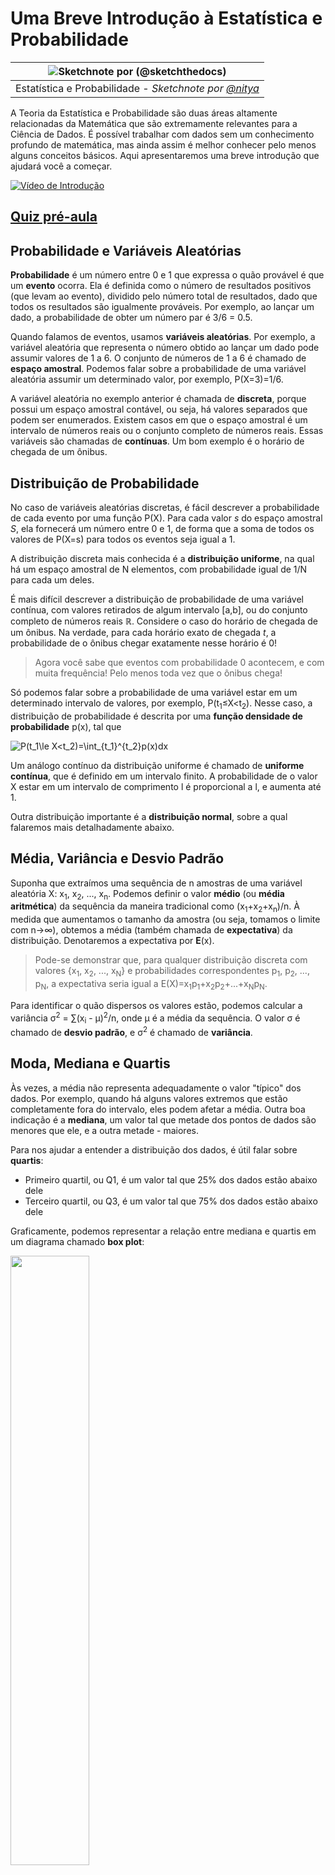 <!--
CO_OP_TRANSLATOR_METADATA:
{
  "original_hash": "1cf49f029ba1f25a54f0d5bc2fa575fc",
  "translation_date": "2025-09-06T08:35:23+00:00",
  "source_file": "1-Introduction/04-stats-and-probability/README.md",
  "language_code": "br"
}
-->
# Uma Breve Introdução à Estatística e Probabilidade

|![ Sketchnote por [(@sketchthedocs)](https://sketchthedocs.dev) ](../../sketchnotes/04-Statistics-Probability.png)|
|:---:|
| Estatística e Probabilidade - _Sketchnote por [@nitya](https://twitter.com/nitya)_ |

A Teoria da Estatística e Probabilidade são duas áreas altamente relacionadas da Matemática que são extremamente relevantes para a Ciência de Dados. É possível trabalhar com dados sem um conhecimento profundo de matemática, mas ainda assim é melhor conhecer pelo menos alguns conceitos básicos. Aqui apresentaremos uma breve introdução que ajudará você a começar.

[![Vídeo de Introdução](../../../../1-Introduction/04-stats-and-probability/images/video-prob-and-stats.png)](https://youtu.be/Z5Zy85g4Yjw)

## [Quiz pré-aula](https://ff-quizzes.netlify.app/en/ds/quiz/6)

## Probabilidade e Variáveis Aleatórias

**Probabilidade** é um número entre 0 e 1 que expressa o quão provável é que um **evento** ocorra. Ela é definida como o número de resultados positivos (que levam ao evento), dividido pelo número total de resultados, dado que todos os resultados são igualmente prováveis. Por exemplo, ao lançar um dado, a probabilidade de obter um número par é 3/6 = 0.5.

Quando falamos de eventos, usamos **variáveis aleatórias**. Por exemplo, a variável aleatória que representa o número obtido ao lançar um dado pode assumir valores de 1 a 6. O conjunto de números de 1 a 6 é chamado de **espaço amostral**. Podemos falar sobre a probabilidade de uma variável aleatória assumir um determinado valor, por exemplo, P(X=3)=1/6.

A variável aleatória no exemplo anterior é chamada de **discreta**, porque possui um espaço amostral contável, ou seja, há valores separados que podem ser enumerados. Existem casos em que o espaço amostral é um intervalo de números reais ou o conjunto completo de números reais. Essas variáveis são chamadas de **contínuas**. Um bom exemplo é o horário de chegada de um ônibus.

## Distribuição de Probabilidade

No caso de variáveis aleatórias discretas, é fácil descrever a probabilidade de cada evento por uma função P(X). Para cada valor *s* do espaço amostral *S*, ela fornecerá um número entre 0 e 1, de forma que a soma de todos os valores de P(X=s) para todos os eventos seja igual a 1.

A distribuição discreta mais conhecida é a **distribuição uniforme**, na qual há um espaço amostral de N elementos, com probabilidade igual de 1/N para cada um deles.

É mais difícil descrever a distribuição de probabilidade de uma variável contínua, com valores retirados de algum intervalo [a,b], ou do conjunto completo de números reais ℝ. Considere o caso do horário de chegada de um ônibus. Na verdade, para cada horário exato de chegada *t*, a probabilidade de o ônibus chegar exatamente nesse horário é 0!

> Agora você sabe que eventos com probabilidade 0 acontecem, e com muita frequência! Pelo menos toda vez que o ônibus chega!

Só podemos falar sobre a probabilidade de uma variável estar em um determinado intervalo de valores, por exemplo, P(t<sub>1</sub>≤X<t<sub>2</sub>). Nesse caso, a distribuição de probabilidade é descrita por uma **função densidade de probabilidade** p(x), tal que

![P(t_1\le X<t_2)=\int_{t_1}^{t_2}p(x)dx](../../../../1-Introduction/04-stats-and-probability/images/probability-density.png)

Um análogo contínuo da distribuição uniforme é chamado de **uniforme contínua**, que é definido em um intervalo finito. A probabilidade de o valor X estar em um intervalo de comprimento l é proporcional a l, e aumenta até 1.

Outra distribuição importante é a **distribuição normal**, sobre a qual falaremos mais detalhadamente abaixo.

## Média, Variância e Desvio Padrão

Suponha que extraímos uma sequência de n amostras de uma variável aleatória X: x<sub>1</sub>, x<sub>2</sub>, ..., x<sub>n</sub>. Podemos definir o valor **médio** (ou **média aritmética**) da sequência da maneira tradicional como (x<sub>1</sub>+x<sub>2</sub>+x<sub>n</sub>)/n. À medida que aumentamos o tamanho da amostra (ou seja, tomamos o limite com n→∞), obtemos a média (também chamada de **expectativa**) da distribuição. Denotaremos a expectativa por **E**(x).

> Pode-se demonstrar que, para qualquer distribuição discreta com valores {x<sub>1</sub>, x<sub>2</sub>, ..., x<sub>N</sub>} e probabilidades correspondentes p<sub>1</sub>, p<sub>2</sub>, ..., p<sub>N</sub>, a expectativa seria igual a E(X)=x<sub>1</sub>p<sub>1</sub>+x<sub>2</sub>p<sub>2</sub>+...+x<sub>N</sub>p<sub>N</sub>.

Para identificar o quão dispersos os valores estão, podemos calcular a variância σ<sup>2</sup> = ∑(x<sub>i</sub> - μ)<sup>2</sup>/n, onde μ é a média da sequência. O valor σ é chamado de **desvio padrão**, e σ<sup>2</sup> é chamado de **variância**.

## Moda, Mediana e Quartis

Às vezes, a média não representa adequadamente o valor "típico" dos dados. Por exemplo, quando há alguns valores extremos que estão completamente fora do intervalo, eles podem afetar a média. Outra boa indicação é a **mediana**, um valor tal que metade dos pontos de dados são menores que ele, e a outra metade - maiores.

Para nos ajudar a entender a distribuição dos dados, é útil falar sobre **quartis**:

* Primeiro quartil, ou Q1, é um valor tal que 25% dos dados estão abaixo dele
* Terceiro quartil, ou Q3, é um valor tal que 75% dos dados estão abaixo dele

Graficamente, podemos representar a relação entre mediana e quartis em um diagrama chamado **box plot**:

<img src="images/boxplot_explanation.png" width="50%"/>

Aqui também calculamos o **intervalo interquartil** IQR=Q3-Q1, e os chamados **outliers** - valores que estão fora dos limites [Q1-1.5*IQR,Q3+1.5*IQR].

Para uma distribuição finita que contém um pequeno número de valores possíveis, um bom valor "típico" é aquele que aparece com mais frequência, chamado de **moda**. Ele é frequentemente aplicado a dados categóricos, como cores. Considere uma situação em que temos dois grupos de pessoas - algumas que preferem fortemente vermelho, e outras que preferem azul. Se codificarmos as cores por números, o valor médio para uma cor favorita estaria em algum lugar no espectro laranja-verde, o que não indica a preferência real de nenhum dos grupos. No entanto, a moda seria uma das cores ou ambas, se o número de pessoas votando por elas for igual (nesse caso, chamamos a amostra de **multimodal**).

## Dados do Mundo Real

Quando analisamos dados do mundo real, eles frequentemente não são variáveis aleatórias propriamente ditas, no sentido de que não realizamos experimentos com resultados desconhecidos. Por exemplo, considere um time de jogadores de beisebol e seus dados corporais, como altura, peso e idade. Esses números não são exatamente aleatórios, mas ainda podemos aplicar os mesmos conceitos matemáticos. Por exemplo, uma sequência de pesos de pessoas pode ser considerada como uma sequência de valores retirados de alguma variável aleatória. Abaixo está a sequência de pesos de jogadores reais de beisebol da [Major League Baseball](http://mlb.mlb.com/index.jsp), retirada deste [conjunto de dados](http://wiki.stat.ucla.edu/socr/index.php/SOCR_Data_MLB_HeightsWeights) (para sua conveniência, apenas os primeiros 20 valores são mostrados):

```
[180.0, 215.0, 210.0, 210.0, 188.0, 176.0, 209.0, 200.0, 231.0, 180.0, 188.0, 180.0, 185.0, 160.0, 180.0, 185.0, 197.0, 189.0, 185.0, 219.0]
```

> **Nota**: Para ver o exemplo de trabalho com este conjunto de dados, dê uma olhada no [notebook complementar](../../../../1-Introduction/04-stats-and-probability/notebook.ipynb). Há também vários desafios ao longo desta lição, e você pode completá-los adicionando algum código a esse notebook. Se você não tem certeza de como operar com dados, não se preocupe - voltaremos a trabalhar com dados usando Python mais tarde. Se você não sabe como executar código em Jupyter Notebook, confira [este artigo](https://soshnikov.com/education/how-to-execute-notebooks-from-github/).

Aqui está o box plot mostrando média, mediana e quartis para nossos dados:

![Box Plot de Peso](../../../../1-Introduction/04-stats-and-probability/images/weight-boxplot.png)

Como nossos dados contêm informações sobre diferentes **funções** dos jogadores, também podemos fazer o box plot por função - isso nos permitirá ter uma ideia de como os valores dos parâmetros diferem entre as funções. Desta vez, consideraremos a altura:

![Box plot por função](../../../../1-Introduction/04-stats-and-probability/images/boxplot_byrole.png)

Este diagrama sugere que, em média, a altura dos jogadores de primeira base é maior que a altura dos jogadores de segunda base. Mais tarde nesta lição, aprenderemos como podemos testar essa hipótese de forma mais formal e como demonstrar que nossos dados são estatisticamente significativos para mostrar isso.

> Ao trabalhar com dados do mundo real, assumimos que todos os pontos de dados são amostras retiradas de alguma distribuição de probabilidade. Essa suposição nos permite aplicar técnicas de aprendizado de máquina e construir modelos preditivos funcionais.

Para ver qual é a distribuição de nossos dados, podemos plotar um gráfico chamado **histograma**. O eixo X conteria um número de diferentes intervalos de peso (os chamados **bins**), e o eixo vertical mostraria o número de vezes que nossa amostra de variável aleatória esteve dentro de um determinado intervalo.

![Histograma de dados do mundo real](../../../../1-Introduction/04-stats-and-probability/images/weight-histogram.png)

A partir deste histograma, você pode ver que todos os valores estão centrados em torno de um certo peso médio, e quanto mais nos afastamos desse peso, menos pesos desse valor são encontrados. Ou seja, é muito improvável que o peso de um jogador de beisebol seja muito diferente do peso médio. A variância dos pesos mostra a extensão em que os pesos provavelmente diferem da média.

> Se pegarmos pesos de outras pessoas, não da liga de beisebol, a distribuição provavelmente será diferente. No entanto, o formato da distribuição será o mesmo, mas a média e a variância mudariam. Assim, se treinarmos nosso modelo com jogadores de beisebol, é provável que ele produza resultados errados quando aplicado a estudantes de uma universidade, porque a distribuição subjacente é diferente.

## Distribuição Normal

A distribuição de pesos que vimos acima é muito típica, e muitas medições do mundo real seguem o mesmo tipo de distribuição, mas com diferentes médias e variâncias. Essa distribuição é chamada de **distribuição normal**, e ela desempenha um papel muito importante na estatística.

Usar a distribuição normal é uma maneira correta de gerar pesos aleatórios de potenciais jogadores de beisebol. Uma vez que conhecemos o peso médio `mean` e o desvio padrão `std`, podemos gerar 1000 amostras de peso da seguinte forma:
```python
samples = np.random.normal(mean,std,1000)
``` 

Se plotarmos o histograma das amostras geradas, veremos uma imagem muito semelhante à mostrada acima. E se aumentarmos o número de amostras e o número de bins, podemos gerar uma imagem de uma distribuição normal mais próxima do ideal:

![Distribuição Normal com média=0 e desvio padrão=1](../../../../1-Introduction/04-stats-and-probability/images/normal-histogram.png)

*Distribuição Normal com média=0 e desvio padrão=1*

## Intervalos de Confiança

Quando falamos sobre os pesos dos jogadores de beisebol, assumimos que existe uma **variável aleatória W** que corresponde à distribuição de probabilidade ideal dos pesos de todos os jogadores de beisebol (o chamado **população**). Nossa sequência de pesos corresponde a um subconjunto de todos os jogadores de beisebol que chamamos de **amostra**. Uma pergunta interessante é: podemos conhecer os parâmetros da distribuição de W, ou seja, a média e a variância da população?

A resposta mais simples seria calcular a média e a variância de nossa amostra. No entanto, pode acontecer que nossa amostra aleatória não represente com precisão a população completa. Assim, faz sentido falar sobre **intervalo de confiança**.

> **Intervalo de confiança** é a estimativa da verdadeira média da população dada nossa amostra, que é precisa com uma certa probabilidade (ou **nível de confiança**).

Suponha que temos uma amostra X

1</sub>, ..., X<sub>n</sub> da nossa distribuição. Cada vez que extraímos uma amostra da nossa distribuição, acabamos com um valor médio diferente μ. Assim, μ pode ser considerado uma variável aleatória. Um **intervalo de confiança** com confiança p é um par de valores (L<sub>p</sub>,R<sub>p</sub>), tal que **P**(L<sub>p</sub>≤μ≤R<sub>p</sub>) = p, ou seja, a probabilidade de o valor médio medido estar dentro do intervalo é igual a p.

Vai além da nossa breve introdução discutir em detalhes como esses intervalos de confiança são calculados. Mais detalhes podem ser encontrados [na Wikipedia](https://en.wikipedia.org/wiki/Confidence_interval). Em resumo, definimos a distribuição da média amostral calculada em relação à média verdadeira da população, que é chamada de **distribuição t de Student**.

> **Fato interessante**: A distribuição t de Student foi nomeada em homenagem ao matemático William Sealy Gosset, que publicou seu artigo sob o pseudônimo "Student". Ele trabalhava na cervejaria Guinness e, segundo uma das versões, seu empregador não queria que o público soubesse que eles estavam usando testes estatísticos para determinar a qualidade das matérias-primas.

Se quisermos estimar a média μ da nossa população com confiança p, precisamos pegar o *(1-p)/2-ésimo percentil* de uma distribuição t de Student A, que pode ser obtido em tabelas ou calculado usando algumas funções integradas de softwares estatísticos (por exemplo, Python, R, etc.). Então, o intervalo para μ seria dado por X±A*D/√n, onde X é a média obtida da amostra e D é o desvio padrão.

> **Nota**: Também omitimos a discussão de um conceito importante chamado [graus de liberdade](https://en.wikipedia.org/wiki/Degrees_of_freedom_(statistics)), que é relevante em relação à distribuição t de Student. Você pode consultar livros mais completos sobre estatística para entender esse conceito mais profundamente.

Um exemplo de cálculo de intervalo de confiança para pesos e alturas é dado nos [notebooks complementares](../../../../1-Introduction/04-stats-and-probability/notebook.ipynb).

| p | Média do peso |
|-----|-------------|
| 0.85 | 201.73±0.94 |
| 0.90 | 201.73±1.08 |
| 0.95 | 201.73±1.28 |

Observe que quanto maior a probabilidade de confiança, mais amplo é o intervalo de confiança.

## Teste de Hipóteses

No nosso conjunto de dados de jogadores de beisebol, existem diferentes funções de jogadores, que podem ser resumidas abaixo (veja o [notebook complementar](../../../../1-Introduction/04-stats-and-probability/notebook.ipynb) para ver como esta tabela pode ser calculada):

| Função | Altura | Peso | Quantidade |
|--------|--------|------|------------|
| Catcher | 72.723684 | 204.328947 | 76 |
| Designated_Hitter | 74.222222 | 220.888889 | 18 |
| First_Baseman | 74.000000 | 213.109091 | 55 |
| Outfielder | 73.010309 | 199.113402 | 194 |
| Relief_Pitcher | 74.374603 | 203.517460 | 315 |
| Second_Baseman | 71.362069 | 184.344828 | 58 |
| Shortstop | 71.903846 | 182.923077 | 52 |
| Starting_Pitcher | 74.719457 | 205.163636 | 221 |
| Third_Baseman | 73.044444 | 200.955556 | 45 |

Podemos notar que a média das alturas dos jogadores de primeira base é maior do que a dos jogadores de segunda base. Assim, podemos ser tentados a concluir que **jogadores de primeira base são mais altos do que jogadores de segunda base**.

> Essa afirmação é chamada de **hipótese**, porque não sabemos se o fato é realmente verdadeiro ou não.

No entanto, nem sempre é óbvio se podemos fazer essa conclusão. A partir da discussão acima, sabemos que cada média tem um intervalo de confiança associado e, portanto, essa diferença pode ser apenas um erro estatístico. Precisamos de uma maneira mais formal de testar nossa hipótese.

Vamos calcular os intervalos de confiança separadamente para as alturas dos jogadores de primeira e segunda base:

| Confiança | Primeira Base | Segunda Base |
|-----------|---------------|--------------|
| 0.85 | 73.62..74.38 | 71.04..71.69 |
| 0.90 | 73.56..74.44 | 70.99..71.73 |
| 0.95 | 73.47..74.53 | 70.92..71.81 |

Podemos ver que, sob nenhuma confiança, os intervalos se sobrepõem. Isso prova nossa hipótese de que jogadores de primeira base são mais altos do que jogadores de segunda base.

Mais formalmente, o problema que estamos resolvendo é verificar se **duas distribuições de probabilidade são iguais**, ou pelo menos têm os mesmos parâmetros. Dependendo da distribuição, precisamos usar diferentes testes para isso. Se sabemos que nossas distribuições são normais, podemos aplicar o **[teste t de Student](https://en.wikipedia.org/wiki/Student%27s_t-test)**.

No teste t de Student, calculamos o chamado **valor t**, que indica a diferença entre as médias, levando em conta a variância. É demonstrado que o valor t segue a **distribuição t de Student**, o que nos permite obter o valor limite para um nível de confiança **p** (isso pode ser calculado ou consultado em tabelas numéricas). Em seguida, comparamos o valor t com esse limite para aprovar ou rejeitar a hipótese.

No Python, podemos usar o pacote **SciPy**, que inclui a função `ttest_ind` (além de muitas outras funções estatísticas úteis!). Ela calcula o valor t para nós e também faz a busca reversa do valor de confiança p, para que possamos apenas observar a confiança e tirar a conclusão.

Por exemplo, nossa comparação entre as alturas de jogadores de primeira e segunda base nos dá os seguintes resultados:
```python
from scipy.stats import ttest_ind

tval, pval = ttest_ind(df.loc[df['Role']=='First_Baseman',['Height']], df.loc[df['Role']=='Designated_Hitter',['Height']],equal_var=False)
print(f"T-value = {tval[0]:.2f}\nP-value: {pval[0]}")
```
```
T-value = 7.65
P-value: 9.137321189738925e-12
```
No nosso caso, o valor p é muito baixo, o que significa que há evidências fortes de que jogadores de primeira base são mais altos.

Existem também outros tipos de hipóteses que podemos querer testar, por exemplo:
* Provar que uma amostra segue alguma distribuição. No nosso caso, assumimos que as alturas são distribuídas normalmente, mas isso precisa de verificação estatística formal.
* Provar que o valor médio de uma amostra corresponde a algum valor pré-definido.
* Comparar as médias de várias amostras (por exemplo, qual é a diferença nos níveis de felicidade entre diferentes faixas etárias).

## Lei dos Grandes Números e Teorema Central do Limite

Uma das razões pelas quais a distribuição normal é tão importante é o chamado **teorema central do limite**. Suponha que temos uma grande amostra de N valores independentes X<sub>1</sub>, ..., X<sub>N</sub>, extraídos de qualquer distribuição com média μ e variância σ<sup>2</sup>. Então, para N suficientemente grande (em outras palavras, quando N→∞), a média Σ<sub>i</sub>X<sub>i</sub> seria normalmente distribuída, com média μ e variância σ<sup>2</sup>/N.

> Outra maneira de interpretar o teorema central do limite é dizer que, independentemente da distribuição, quando você calcula a média de uma soma de valores de qualquer variável aleatória, acaba com uma distribuição normal.

Do teorema central do limite também segue que, quando N→∞, a probabilidade de a média da amostra ser igual a μ torna-se 1. Isso é conhecido como **a lei dos grandes números**.

## Covariância e Correlação

Uma das coisas que a Ciência de Dados faz é encontrar relações entre dados. Dizemos que duas sequências **correlacionam** quando exibem comportamentos semelhantes ao mesmo tempo, ou seja, elas sobem/descem simultaneamente, ou uma sequência sobe quando a outra desce e vice-versa. Em outras palavras, parece haver alguma relação entre duas sequências.

> Correlação não indica necessariamente uma relação causal entre duas sequências; às vezes, ambas as variáveis podem depender de alguma causa externa, ou pode ser puramente por acaso que as duas sequências se correlacionam. No entanto, uma correlação matemática forte é uma boa indicação de que duas variáveis estão de alguma forma conectadas.

Matematicamente, o principal conceito que mostra a relação entre duas variáveis aleatórias é a **covariância**, que é calculada assim: Cov(X,Y) = **E**\[(X-**E**(X))(Y-**E**(Y))\]. Calculamos o desvio de ambas as variáveis em relação aos seus valores médios e, em seguida, o produto desses desvios. Se ambas as variáveis se desviam juntas, o produto será sempre um valor positivo, que se somará a uma covariância positiva. Se ambas as variáveis se desviam fora de sincronia (ou seja, uma cai abaixo da média quando a outra sobe acima da média), sempre obteremos números negativos, que se somarão a uma covariância negativa. Se os desvios não forem dependentes, eles se somarão a aproximadamente zero.

O valor absoluto da covariância não nos diz muito sobre o quão grande é a correlação, porque depende da magnitude dos valores reais. Para normalizá-lo, podemos dividir a covariância pelo desvio padrão de ambas as variáveis, para obter a **correlação**. A vantagem é que a correlação está sempre no intervalo de [-1,1], onde 1 indica forte correlação positiva entre os valores, -1 - forte correlação negativa, e 0 - nenhuma correlação (variáveis independentes).

**Exemplo**: Podemos calcular a correlação entre pesos e alturas dos jogadores de beisebol do conjunto de dados mencionado acima:
```python
print(np.corrcoef(weights,heights))
```
Como resultado, obtemos uma **matriz de correlação** como esta:
```
array([[1.        , 0.52959196],
       [0.52959196, 1.        ]])
```

> A matriz de correlação C pode ser calculada para qualquer número de sequências de entrada S<sub>1</sub>, ..., S<sub>n</sub>. O valor de C<sub>ij</sub> é a correlação entre S<sub>i</sub> e S<sub>j</sub>, e os elementos diagonais são sempre 1 (que também é a autocorrelação de S<sub>i</sub>).

No nosso caso, o valor 0.53 indica que há alguma correlação entre o peso e a altura de uma pessoa. Também podemos fazer o gráfico de dispersão de um valor contra o outro para ver a relação visualmente:

![Relação entre peso e altura](../../../../1-Introduction/04-stats-and-probability/images/weight-height-relationship.png)

> Mais exemplos de correlação e covariância podem ser encontrados no [notebook complementar](../../../../1-Introduction/04-stats-and-probability/notebook.ipynb).

## Conclusão

Nesta seção, aprendemos:

* propriedades estatísticas básicas dos dados, como média, variância, moda e quartis
* diferentes distribuições de variáveis aleatórias, incluindo a distribuição normal
* como encontrar correlação entre diferentes propriedades
* como usar um aparato matemático e estatístico sólido para provar algumas hipóteses
* como calcular intervalos de confiança para variáveis aleatórias com base em amostras de dados

Embora esta lista definitivamente não seja exaustiva dos tópicos que existem dentro de probabilidade e estatística, ela deve ser suficiente para dar um bom início neste curso.

## 🚀 Desafio

Use o código de exemplo no notebook para testar outras hipóteses:
1. Jogadores de primeira base são mais velhos do que jogadores de segunda base.
2. Jogadores de primeira base são mais altos do que jogadores de terceira base.
3. Shortstops são mais altos do que jogadores de segunda base.

## [Quiz pós-aula](https://ff-quizzes.netlify.app/en/ds/quiz/7)

## Revisão e Autoestudo

Probabilidade e estatística é um tópico tão amplo que merece seu próprio curso. Se você estiver interessado em aprofundar na teoria, pode querer continuar lendo alguns dos seguintes livros:

1. [Carlos Fernandez-Granda](https://cims.nyu.edu/~cfgranda/) da Universidade de Nova York tem ótimos materiais [Probability and Statistics for Data Science](https://cims.nyu.edu/~cfgranda/pages/stuff/probability_stats_for_DS.pdf) (disponível online).
1. [Peter e Andrew Bruce. Practical Statistics for Data Scientists.](https://www.oreilly.com/library/view/practical-statistics-for/9781491952955/) [[código de exemplo em R](https://github.com/andrewgbruce/statistics-for-data-scientists)].
1. [James D. Miller. Statistics for Data Science](https://www.packtpub.com/product/statistics-for-data-science/9781788290678) [[código de exemplo em R](https://github.com/PacktPublishing/Statistics-for-Data-Science)].

## Tarefa

[Pequeno Estudo sobre Diabetes](assignment.md)

## Créditos

Esta lição foi criada com ♥️ por [Dmitry Soshnikov](http://soshnikov.com)

---

**Aviso Legal**:  
Este documento foi traduzido utilizando o serviço de tradução por IA [Co-op Translator](https://github.com/Azure/co-op-translator). Embora nos esforcemos para garantir a precisão, esteja ciente de que traduções automatizadas podem conter erros ou imprecisões. O documento original em seu idioma nativo deve ser considerado a fonte autoritativa. Para informações críticas, recomenda-se a tradução profissional realizada por humanos. Não nos responsabilizamos por quaisquer mal-entendidos ou interpretações equivocadas decorrentes do uso desta tradução.